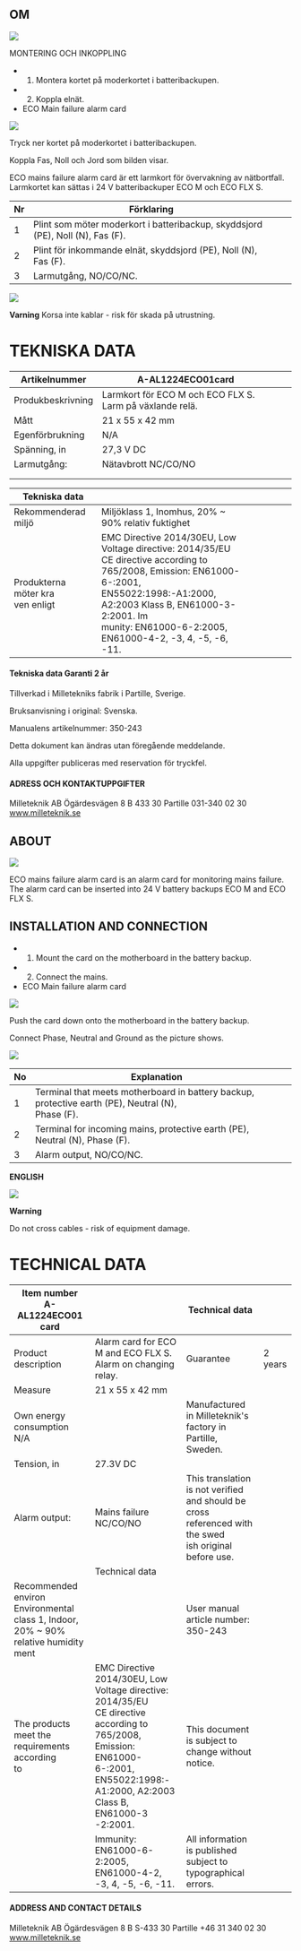 ## OM

![](_page_0_Picture_3.jpeg)

MONTERING OCH INKOPPLING

- 1. Montera kortet på moderkortet i batteribackupen.
- 2. Koppla elnät.
- ECO Main failure alarm card

![](_page_0_Picture_8.jpeg)

Tryck ner kortet på moderkortet i batteribackupen.

Koppla Fas, Noll och Jord som bilden visar.

ECO mains failure alarm card är ett larmkort för övervakning av nätbortfall. Larmkortet kan sättas i 24 V batteribackuper ECO M och ECO FLX S.

| Nr | Förklaring                                                                     |  |  |
|----|--------------------------------------------------------------------------------|--|--|
| 1  | Plint som möter moderkort i batteribackup, skyddsjord (PE), Noll (N), Fas (F). |  |  |
| 2  | Plint för inkommande elnät, skyddsjord (PE), Noll (N), Fas (F).                |  |  |
| 3  | Larmutgång, NO/CO/NC.                                                          |  |  |

![](_page_1_Picture_2.jpeg)

**Varning** Korsa inte kablar - risk för skada på utrustning.

# TEKNISKA DATA

| Artikelnummer     | A-AL1224ECO01card                                        |  |  |
|-------------------|----------------------------------------------------------|--|--|
| Produkbeskrivning | Larmkort för ECO M och ECO FLX S. Larm på växlande relä. |  |  |
| Mått              | 21 x 55 x 42 mm                                          |  |  |
| Egenförbrukning   | N/A                                                      |  |  |
| Spänning, in      | 27,3 V DC                                                |  |  |
| Larmutgång:       | Nätavbrott NC/CO/NO                                      |  |  |
|                   |                                                          |  |  |
|                   |                                                          |  |  |

| Tekniska data                       |                                                                                                                                                                                                                                                            |  |  |  |  |  |
|-------------------------------------|------------------------------------------------------------------------------------------------------------------------------------------------------------------------------------------------------------------------------------------------------------|--|--|--|--|--|
| Rekommenderad miljö                 | Miljöklass 1, Inomhus, 20% ~ 90% relativ fuktighet                                                                                                                                                                                                         |  |  |  |  |  |
| Produkterna möter kra<br>ven enligt | EMC Directive 2014/30EU, Low Voltage directive: 2014/35/EU<br>CE directive according to 765/2008, Emission: EN61000-6-:2001,<br>EN55022:1998:-A1:2000, A2:2003 Klass B, EN61000-3-2:2001. Im<br>munity: EN61000-6-2:2005, EN61000-4-2, -3, 4, -5, -6, -11. |  |  |  |  |  |

#### **Tekniska data** Garanti 2 år

Tillverkad i Milletekniks fabrik i Partille, Sverige.

Bruksanvisning i original: Svenska.

Manualens artikelnummer: 350-243

Detta dokument kan ändras utan föregående meddelande.

Alla uppgifter publiceras med reservation för tryckfel.

#### ADRESS OCH KONTAKTUPPGIFTER

Milleteknik AB Ögärdesvägen 8 B 433 30 Partille 031-340 02 30 www.milleteknik.se

## ABOUT

![](_page_2_Picture_3.jpeg)

ECO mains failure alarm card is an alarm card for monitoring mains failure. The alarm card can be inserted into 24 V battery backups ECO M and ECO FLX S.

## INSTALLATION AND CONNECTION

- 1. Mount the card on the motherboard in the battery backup.
- 2. Connect the mains.
- ECO Main failure alarm card

![](_page_2_Picture_9.jpeg)

Push the card down onto the motherboard in the battery backup.

Connect Phase, Neutral and Ground as the picture shows.

![](_page_2_Picture_12.jpeg)

| No | Explanation                                                                                          |  |
|----|------------------------------------------------------------------------------------------------------|--|
| 1  | Terminal that meets motherboard in battery backup, protective earth (PE), Neutral (N),<br>Phase (F). |  |
| 2  | Terminal for incoming mains, protective earth (PE), Neutral (N), Phase (F).                          |  |
| 3  | Alarm output, NO/CO/NC.                                                                              |  |

**ENGLISH**

![](_page_3_Picture_2.jpeg)

**Warning**

Do not cross cables - risk of equipment damage.

# TECHNICAL DATA

| Item number<br>A-AL1224ECO01 card                                                         |                                                                                                                                                                                            | Technical data                                                                                            |         |
|-------------------------------------------------------------------------------------------|--------------------------------------------------------------------------------------------------------------------------------------------------------------------------------------------|-----------------------------------------------------------------------------------------------------------|---------|
| Product description                                                                       | Alarm card for ECO M and ECO FLX S. Alarm on changing relay.                                                                                                                               | Guarantee                                                                                                 | 2 years |
| Measure                                                                                   | 21 x 55 x 42 mm                                                                                                                                                                            |                                                                                                           |         |
| Own energy consumption<br>N/A                                                             |                                                                                                                                                                                            | Manufactured in Milleteknik's factory in Partille, Sweden.                                                |         |
| Tension, in                                                                               | 27.3V DC                                                                                                                                                                                   |                                                                                                           |         |
| Alarm output:                                                                             | Mains failure NC/CO/NO                                                                                                                                                                     | This translation is not verified and should be cross referenced with the swed<br>ish original before use. |         |
|                                                                                           | Technical data                                                                                                                                                                             |                                                                                                           |         |
| Recommended environ<br>Environmental class 1, Indoor, 20% ~ 90% relative humidity<br>ment |                                                                                                                                                                                            | User manual article number: 350-243                                                                       |         |
| The products meet the<br>requirements according<br>to                                     | EMC Directive 2014/30EU, Low Voltage directive: 2014/35/EU<br>CE directive according to 765/2008, Emission: EN61000-6-:2001,<br>EN55022:1998:-A1:2000, A2:2003 Class B, EN61000-3 -2:2001. | This document is subject to change without notice.                                                        |         |
|                                                                                           | Immunity: EN61000-6-2:2005, EN61000-4-2, -3, 4, -5, -6, -11.                                                                                                                               | All information is published subject to typographical errors.                                             |         |

#### ADDRESS AND CONTACT DETAILS

Milleteknik AB Ögärdesvägen 8 B S-433 30 Partille +46 31 340 02 30 www.milleteknik.se
